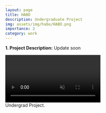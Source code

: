 ```yaml
---
layout: page
title: HABO 
description: Undergraduate Project
img: assets/img/habo/HABO.png
importance: 2
category: work
---
```


<p><b>1. Project Description:</b> Update soon </p>


<div class="row justify-content-center">
    <div class="col-sm mt-10 mt-md-0 text-center">
        <video class="img-fluid rounded z-depth-1 mx-auto d-block" controls autoplay loop muted>
            <source src="https://github.com/romansabaek/romansabaek.github.io/blob/master/assets/img/habo/habo_demo.mp4" type="video/mp4">
            Your browser does not support the video tag.
        </video>
    </div>
</div>
<div class="caption">
    Undergrad Project.
</div>
